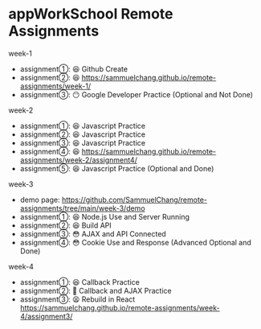 # appWorkSchool Remote Assignments

week-1
  - assignment①: 😆 Github Create
  - assignment②: 😆 https://sammuelchang.github.io/remote-assignments/week-1/
  - assignment③: 😶 Google Developer Practice (Optional and Not Done)

week-2
  - assignment①: 😆 Javascript Practice
  - assignment②: 😆 Javascript Practice
  - assignment③: 😆 Javascript Practice
  - assignment④: 😆 https://sammuelchang.github.io/remote-assignments/week-2/assignment4/
  - assignment⑤: 😆 Javascript Practice (Optional and Done)

week-3 
  - demo page: https://github.com/SammuelChang/remote-assignments/tree/main/week-3/demo
  - assignment①: 😆 Node.js Use and Server Running
  - assignment②: 😆 Build API
  - assignment③: 😳 AJAX and API Connected
  - assignment④: 😳 Cookie Use and Response (Advanced Optional and Done)

week-4
  - assignment①: 😆 Callback Practice
  - assignment②: 🧐 Callback and AJAX Practice
  - assignment③: 😫 Rebuild in React https://sammuelchang.github.io/remote-assignments/week-4/assignment3/
